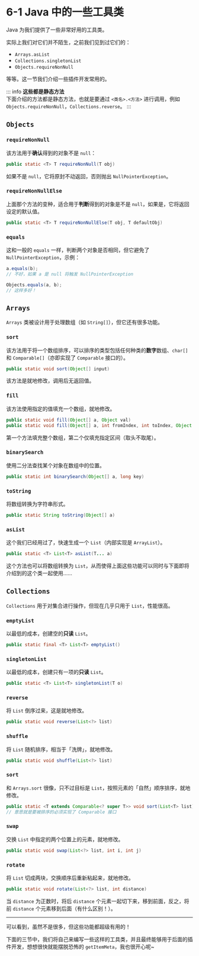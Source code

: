 # 6-1 Java 中的一些工具类

Java 为我们提供了一些非常好用的工具类。

实际上我们对它们并不陌生，之前我们见到过它们的：

- `Arrays.asList`
- `Collections.singletonList`
- `Objects.requireNonNull`

等等。这一节我们介绍一些插件开发常用的。

::: info **这些都是静态方法**<br/>下面介绍的方法都是静态方法，也就是要通过 `<类名>.<方法>` 进行调用，例如 `Objects.requireNonNull`，`Collections.reverse`。
:::

## `Objects`

### `requireNonNull`

该方法用于**确认**得到的对象不是 `null`：

```java
public static <T> T requireNonNull(T obj)
```

如果不是 `null`，它将原封不动返回，否则抛出 `NullPointerException`。

### `requireNonNullElse`

上面那个方法的变种，适合用于**判断**得到的对象是不是 `null`，如果是，它将返回设定的默认值。

```java
public static <T> T requireNonNullElse(T obj, T defaultObj)
```

### `equals`

这和一般的 `equals` 一样，判断两个对象是否相同，但它避免了 `NullPointerException`，示例：

```java
a.equals(b);
// 不好，如果 a 是 null 将触发 NullPointerException

Objects.equals(a, b);
// 这样多好！
```

## `Arrays`

`Arrays` 类被设计用于处理数组（如 `String[]`），但它还有很多功能。

### `sort`

该方法用于将一个数组排序，可以排序的类型包括任何种类的**数字**数组、`char[]` 和 `Comparable[]`（亦即实现了 `Comparable` 接口的）。

```java
public static void sort(Object[] input)
```

该方法是就地修改，调用后无返回值。

### `fill`

该方法使用指定的值填充一个数组，就地修改。

```java
public static void fill(Object[] a, Object val)
public static void fill(Object[] a, int fromIndex, int toIndex, Object val)
```

第一个方法填充整个数组，第二个仅填充指定区间（取头不取尾）。

### `binarySearch`

使用二分法查找某个对象在数组中的位置。

```java
public static int binarySearch(Object[] a, long key)
```

### `toString`

将数组转换为字符串形式。

```java
public static String toString(Object[] a)
```

### `asList`

这个我们已经用过了，快速生成一个 `List`（内部实现是 `ArrayList`）。

```java
public static <T> List<T> asList(T... a)
```

这个方法也可以将数组转换为 `List`，从而使得上面这些功能可以同时与下面即将介绍到的这个类一起使用……

## `Collections`

`Collections` 用于对集合进行操作，但现在几乎只用于 `List`，性能很高。

### `emptyList`

以最低的成本，创建空的**只读** `List`。

```java
public static final <T> List<T> emptyList()
```

### `singletonList`

以最低的成本，创建只有一项的**只读** `List`。

```java
public static <T> List<T> singletonList(T o)
```

### `reverse`

将 `List` 倒序过来，这是就地修改。

```java
public static void reverse(List<?> list)
```

### `shuffle`

将 `List` 随机排序，相当于「洗牌」，就地修改。

```java
public static void shuffle(List<?> list)
```

### `sort`

和 `Arrays.sort` 很像，只不过目标是 `List`，按照元素的「自然」顺序排序，就地修改。

```java
public static <T extends Comparable<? super T>> void sort(List<T> list)
// 意思就是要被排序的必须实现了 Comparable 接口
```

### `swap`

交换 `List` 中指定的两个位置上的元素，就地修改。

```java
public static void swap(List<?> list, int i, int j)
```

### `rotate`

将 `List` 切成两块，交换顺序后重新粘起来，就地修改。

```java
public static void rotate(List<?> list, int distance)
```

当 `distance` 为正数时，将后 `distance` 个元素一起切下来，移到前面，反之，将前 `distance` 个元素移到后面（有什么区别！）。

---

可以看到，虽然不是很多，但这些功能都超级有用的！

下面的三节中，我们将自己来编写一些这样的工具类，并且最终能够用于后面的插件开发，想想很快就能摆脱恐怖的 `getItemMeta`，我也很开心呢~
